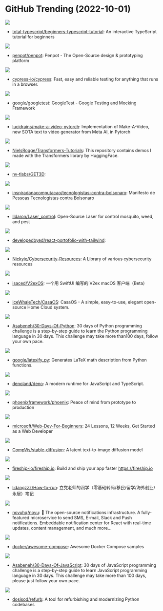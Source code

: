 # GitHub Trending (2022-10-01)

![](https://img.shields.io/badge/TypeScript-New%20126-green?style=flat-square&logo=appveyor)
- [total-typescript/beginners-typescript-tutorial](https://github.com/total-typescript/beginners-typescript-tutorial): An interactive TypeScript tutorial for beginners

![](https://img.shields.io/badge/Clojure-New%20236-green?style=flat-square&logo=appveyor)
- [penpot/penpot](https://github.com/penpot/penpot): Penpot - The Open-Source design & prototyping platform

![](https://img.shields.io/badge/JavaScript-New%2073-green?style=flat-square&logo=appveyor)
- [cypress-io/cypress](https://github.com/cypress-io/cypress): Fast, easy and reliable testing for anything that runs in a browser.

![](https://img.shields.io/badge/C%2B%2B-New%2058-green?style=flat-square&logo=appveyor)
- [google/googletest](https://github.com/google/googletest): GoogleTest - Google Testing and Mocking Framework

![](https://img.shields.io/badge/Python-New%2092-green?style=flat-square&logo=appveyor)
- [lucidrains/make-a-video-pytorch](https://github.com/lucidrains/make-a-video-pytorch): Implementation of Make-A-Video, new SOTA text to video generator from Meta AI, in Pytorch

![](https://img.shields.io/badge/Jupyter%20Notebook-New%20150-green?style=flat-square&logo=appveyor)
- [NielsRogge/Transformers-Tutorials](https://github.com/NielsRogge/Transformers-Tutorials): This repository contains demos I made with the Transformers library by HuggingFace.

![](https://img.shields.io/badge/Python-New%20173-green?style=flat-square&logo=appveyor)
- [nv-tlabs/GET3D](https://github.com/nv-tlabs/GET3D): 

![](https://img.shields.io/badge/none-New%2027-green?style=flat-square&logo=appveyor)
- [inspiradanacomputacao/tecnologistas-contra-bolsonaro](https://github.com/inspiradanacomputacao/tecnologistas-contra-bolsonaro): Manifesto de Pessoas Tecnologistas contra Bolsonaro

![](https://img.shields.io/badge/Python-New%2030-green?style=flat-square&logo=appveyor)
- [Ildaron/Laser_control](https://github.com/Ildaron/Laser_control): Open-Source Laser for control mosquito, weed, and pest

![](https://img.shields.io/badge/JavaScript-New%209-green?style=flat-square&logo=appveyor)
- [developedbyed/react-portofolio-with-tailwind](https://github.com/developedbyed/react-portofolio-with-tailwind): 

![](https://img.shields.io/badge/none-New%2028-green?style=flat-square&logo=appveyor)
- [Nickyie/Cybersecurity-Resources](https://github.com/Nickyie/Cybersecurity-Resources): A Library of various cybersecurity resources

![](https://img.shields.io/badge/Swift-New%2022-green?style=flat-square&logo=appveyor)
- [isaced/V2exOS](https://github.com/isaced/V2exOS): 一个用 SwiftUI 编写的 V2ex macOS 客户端（Beta）

![](https://img.shields.io/badge/Go-New%2052-green?style=flat-square&logo=appveyor)
- [IceWhaleTech/CasaOS](https://github.com/IceWhaleTech/CasaOS): CasaOS - A simple, easy-to-use, elegant open-source Home Cloud system.

![](https://img.shields.io/badge/Python-New%20105-green?style=flat-square&logo=appveyor)
- [Asabeneh/30-Days-Of-Python](https://github.com/Asabeneh/30-Days-Of-Python): 30 days of Python programming challenge is a step-by-step guide to learn the Python programming language in 30 days. This challenge may take more than100 days, follow your own pace.

![](https://img.shields.io/badge/Python-New%20177-green?style=flat-square&logo=appveyor)
- [google/latexify_py](https://github.com/google/latexify_py): Generates LaTeX math description from Python functions.

![](https://img.shields.io/badge/Rust-New%2044-green?style=flat-square&logo=appveyor)
- [denoland/deno](https://github.com/denoland/deno): A modern runtime for JavaScript and TypeScript.

![](https://img.shields.io/badge/Elixir-New%2012-green?style=flat-square&logo=appveyor)
- [phoenixframework/phoenix](https://github.com/phoenixframework/phoenix): Peace of mind from prototype to production

![](https://img.shields.io/badge/JavaScript-New%2043-green?style=flat-square&logo=appveyor)
- [microsoft/Web-Dev-For-Beginners](https://github.com/microsoft/Web-Dev-For-Beginners): 24 Lessons, 12 Weeks, Get Started as a Web Developer

![](https://img.shields.io/badge/Jupyter%20Notebook-New%20174-green?style=flat-square&logo=appveyor)
- [CompVis/stable-diffusion](https://github.com/CompVis/stable-diffusion): A latent text-to-image diffusion model

![](https://img.shields.io/badge/Svelte-New%206-green?style=flat-square&logo=appveyor)
- [fireship-io/fireship.io](https://github.com/fireship-io/fireship.io): Build and ship your app faster https://fireship.io

![](https://img.shields.io/badge/none-New%2056-green?style=flat-square&logo=appveyor)
- [lidangzzz/How-to-run](https://github.com/lidangzzz/How-to-run): 立党老师的润学（零基础转码/移民/留学/海外创业/永居）笔记

![](https://img.shields.io/badge/TypeScript-New%2062-green?style=flat-square&logo=appveyor)
- [novuhq/novu](https://github.com/novuhq/novu): 🚀 The open-source notifications infrastructure. A fully-featured microservice to send SMS, E-mail, Slack and Push notifications. Embeddable notification center for React with real-time updates, content management, and much more...

![](https://img.shields.io/badge/HTML-New%2029-green?style=flat-square&logo=appveyor)
- [docker/awesome-compose](https://github.com/docker/awesome-compose): Awesome Docker Compose samples

![](https://img.shields.io/badge/JavaScript-New%2034-green?style=flat-square&logo=appveyor)
- [Asabeneh/30-Days-Of-JavaScript](https://github.com/Asabeneh/30-Days-Of-JavaScript): 30 days of JavaScript programming challenge is a step-by-step guide to learn JavaScript programming language in 30 days. This challenge may take more than 100 days, please just follow your own pace.

![](https://img.shields.io/badge/Python-New%20222-green?style=flat-square&logo=appveyor)
- [dosisod/refurb](https://github.com/dosisod/refurb): A tool for refurbishing and modernizing Python codebases

